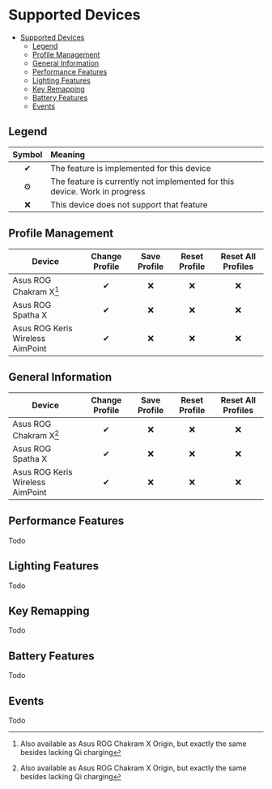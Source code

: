 # Supported Devices

- [Supported Devices](#supported-devices)
	- [Legend](#legend)
	- [Profile Management](#profile-management)
	- [General Information](#general-information)
	- [Performance Features](#performance-features)
	- [Lighting Features](#lighting-features)
	- [Key Remapping](#key-remapping)
	- [Battery Features](#battery-features)
	- [Events](#events)

## Legend

| Symbol | Meaning                                                                    |
| :----: | :------------------------------------------------------------------------- |
|   ✔    | The feature is implemented for this device                                 |
|   ⚙    | The feature is currently not implemented for this device. Work in progress |
|   ❌    | This device does not support that feature                                  |

## Profile Management

| Device                           | Change Profile | Save Profile | Reset Profile | Reset All Profiles |
| -------------------------------- | :------------: | :----------: | :-----------: | :----------------: |
| Asus ROG Chakram X[^1]          |       ✔        |      ❌       |       ❌       |         ❌          |
| Asus ROG Spatha X                |       ✔        |      ❌       |       ❌       |         ❌          |
| Asus ROG Keris Wireless AimPoint |       ✔        |      ❌       |       ❌       |         ❌          |

## General Information

| Device                           | Change Profile | Save Profile | Reset Profile | Reset All Profiles |
| -------------------------------- | :------------: | :----------: | :-----------: | :----------------: |
| Asus ROG Chakram X[^1]          |       ✔        |      ❌       |       ❌       |         ❌          |
| Asus ROG Spatha X                |       ✔        |      ❌       |       ❌       |         ❌          |
| Asus ROG Keris Wireless AimPoint |       ✔        |      ❌       |       ❌       |         ❌          |

## Performance Features

Todo

## Lighting Features

Todo

## Key Remapping

Todo

## Battery Features

Todo

## Events

Todo

[^1]: Also available as Asus ROG Chakram X Origin, but exactly the same besides lacking Qi charging
